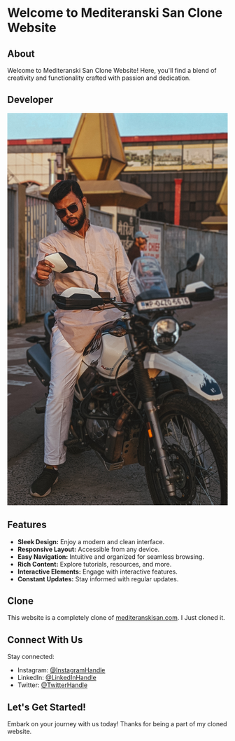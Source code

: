 # Welcome to Mediteranski San Clone Website

## About

Welcome to Mediteranski San Clone Website! Here, you'll find a blend of creativity and functionality crafted with passion and dedication.

## Developer

![1709501613459](image/readme/1709501613459.png)

## Features

- **Sleek Design:** Enjoy a modern and clean interface.
- **Responsive Layout:** Accessible from any device.
- **Easy Navigation:** Intuitive and organized for seamless browsing.
- **Rich Content:** Explore tutorials, resources, and more.
- **Interactive Elements:** Engage with interactive features.
- **Constant Updates:** Stay informed with regular updates.

## Clone

This website is a completely clone of [mediteranskisan.com](https://www.mediteranskisan.com/). I Just cloned it.

## Connect With Us

Stay connected:

- Instagram: [@InstagramHandle](https://www.instagram.com/the_cryptic_coder?igsh=MWVoMGZ2YXN3a2s5dg==)
- LinkedIn: [@LinkedInHandle](https://www.linkedin.com/in/aadil-khan-5461a1251?utm_source=share&utm_campaign=share_via&utm_content=profile&utm_medium=android_app)
- Twitter: [@TwitterHandle](https://x.com/Aadilkh56202234?t=prO8voI6956DhCME7u6-yA&s=09)

## Let's Get Started!

Embark on your journey with us today! Thanks for being a part of my cloned website.
